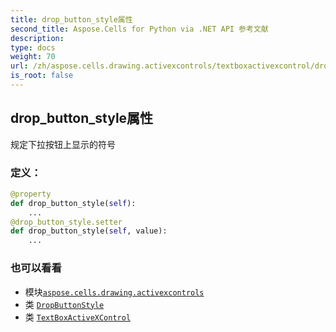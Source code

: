 ```yaml
---
title: drop_button_style属性
second_title: Aspose.Cells for Python via .NET API 参考文献
description:
type: docs
weight: 70
url: /zh/aspose.cells.drawing.activexcontrols/textboxactivexcontrol/drop_button_style/
is_root: false
---
```

## drop_button_style属性

规定下拉按钮上显示的符号
### 定义：
```python
@property
def drop_button_style(self):
    ...
@drop_button_style.setter
def drop_button_style(self, value):
    ...
```

### 也可以看看
* 模块[`aspose.cells.drawing.activexcontrols`](../../)
* 类 [`DropButtonStyle`](/cells/python-net/zh/aspose.cells.drawing.activexcontrols/dropbuttonstyle)
* 类 [`TextBoxActiveXControl`](/cells/python-net/zh/aspose.cells.drawing.activexcontrols/textboxactivexcontrol)
